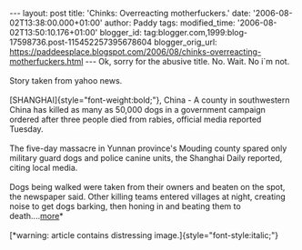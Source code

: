 \-\-- layout: post title: \'Chinks: Overreacting motherfuckers.\' date:
\'2006-08-02T13:38:00.000+01:00\' author: Paddy tags: modified\_time:
\'2006-08-02T13:50:10.176+01:00\' blogger\_id:
tag:blogger.com,1999:blog-17598736.post-115452257395678604
blogger\_orig\_url:
https://paddeesplace.blogspot.com/2006/08/chinks-overreacting-motherfuckers.html
\-\-- Ok, sorry for the abusive title. No. Wait. No i\`m not.\
\
Story taken from yahoo news.\
\
[SHANGHAI]{style="font-weight:bold;"}, China - A county in southwestern
China has killed as many as 50,000 dogs in a government campaign ordered
after three people died from rabies, official media reported Tuesday.\
\
The five-day massacre in Yunnan province\'s Mouding county spared only
military guard dogs and police canine units, the Shanghai Daily
reported, citing local media.\
\
Dogs being walked were taken from their owners and beaten on the spot,
the newspaper said. Other killing teams entered villages at night,
creating noise to get dogs barking, then honing in and beating them to
death\....[more](https://news.yahoo.com/s/ap/20060801/ap_on_re_as/china_dogs_killed)\*\
\
[\*warning: article contains distressing
image.]{style="font-style:italic;"}
